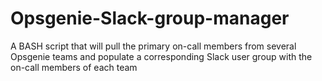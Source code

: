 # Opsgenie-Slack-group-manager
A BASH script that will pull the primary on-call members from several Opsgenie teams and populate a corresponding Slack user group with the on-call members of each team
